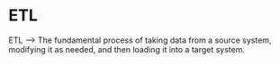 # ETL
ETL —> The fundamental process of taking data from a source system, modifying it as needed, and then loading it into a target system.
